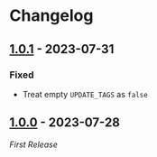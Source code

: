 # Changelog

## [1.0.1] - 2023-07-31

### Fixed

- Treat empty `UPDATE_TAGS` as `false`

## [1.0.0] - 2023-07-28

_First Release_

[1.0.1]: https://github.com/anton-yurchenko/changelog-version/compare/v1.0.0...v1.0.1
[1.0.0]: https://github.com/anton-yurchenko/changelog-version/releases/tag/v1.0.0
